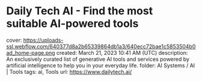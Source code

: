 # Daily Tech AI - Find the most suitable AI-powered tools

cover: https://uploads-ssl.webflow.com/640377d8a2b65339864db1a3/640ecc72bae1c5853504b0ad_home-page.png
created: March 21, 2023 10:41 AM (UTC)
description: An exclusively curated list of generative AI tools and services powered by artificial intelligence to help you in your everyday life.
folder: AI Systems / AI | Tools
tags: ai, Tools
url: https://www.dailytech.ai/